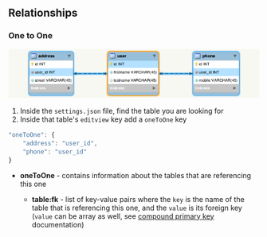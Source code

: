 
## Relationships

### One to One

![One to One][1]

1. Inside the `settings.json` file, find the table you are looking for
2. Inside that table's `editview` key add a `oneToOne` key

```js
"oneToOne": {
    "address": "user_id",
    "phone": "user_id"
}
```

- **oneToOne** - contains information about the tables that are referencing this one
    - **table:fk** - list of key-value pairs where the `key` is the name of the table that is referencing this one, and the `value` is its foreign key<br />
    (`value` can be array as well, see [compound primary key][2] documentation)


  [1]: images/one-to-one.png
  [2]: #compound-one-to-one
